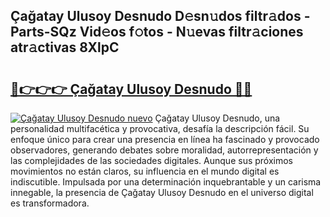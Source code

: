 ## Çağatay Ulusoy Desnudo D𝚎sn𝚞dos filtr𝚊dos - Parts-SQz Vid𝚎os f𝚘tos - N𝚞evas filtr𝚊ciones atr𝚊ctivas 8XlpC

# <h2><a href="http://mbatgbj.tromn.icu/?c=%c3%87a%c4%9fatay+Ulusoy+Desnudo">🔗👉👉👉 Çağatay Ulusoy Desnudo 🔗🔗</a></h2>

[![Çağatay Ulusoy Desnudo nuevo](https://i.imgur.com/pEAQMta.gif)](http://mbatgbj.tromn.icu/?c=%c3%87a%c4%9fatay+Ulusoy+Desnudo)
Çağatay Ulusoy Desnudo, una personalidad multifacética y provocativa, desafía la descripción fácil. Su enfoque único para crear una presencia en línea ha fascinado y provocado observadores, generando debates sobre moralidad, autorrepresentación y las complejidades de las sociedades digitales. Aunque sus próximos movimientos no están claros, su influencia en el mundo digital es indiscutible. Impulsada por una determinación inquebrantable y un carisma innegable, la presencia de Çağatay Ulusoy Desnudo en el universo digital es transformadora.
